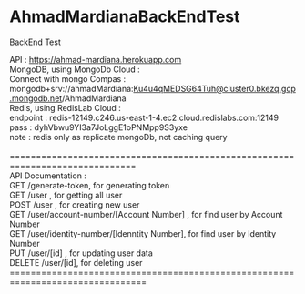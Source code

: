 # AhmadMardianaBackEndTest
BackEnd Test

API : https://ahmad-mardiana.herokuapp.com <br>
MongoDB, using MongoDb Cloud : <br>
 Connect with mongo Compas : mongodb+srv://ahmadMardiana:Ku4u4qMEDSG64Tuh@cluster0.bkezq.gcp.mongodb.net/AhmadMardiana
<br>
Redis, using RedisLab Cloud : <br>
  endpoint : redis-12149.c246.us-east-1-4.ec2.cloud.redislabs.com:12149 <br>
  pass : dyhVbwu9YI3a7JoLggE1oPNMpp9S3yxe <br>
note : redis only as replicate mongoDb, not caching query
<br>
<br> ==============================================================================
<br> API Documentation : 
<br> GET /generate-token, for generating token
<br> GET /user , for getting all user
<br> POST /user , for creating new user
<br> GET /user/account-number/[Account Number] , for find user by Account Number
<br> GET /user/identity-number/[Idenntity Number], for find user by Identity Number
<br> PUT /user/[id] , for updating user data
<br> DELETE /user/[id], for deleting user
<br> ================================================================================
